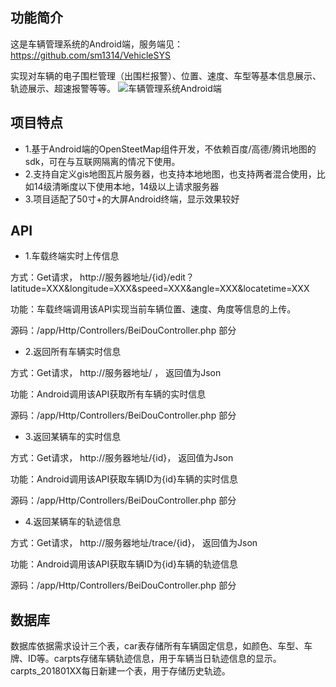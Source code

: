 ## 功能简介

这是车辆管理系统的Android端，服务端见：https://github.com/sm1314/VehicleSYS

实现对车辆的电子围栏管理（出围栏报警）、位置、速度、车型等基本信息展示、轨迹展示、超速报警等等。
![车辆管理系统Android端](https://raw.githubusercontent.com/sm1314/VehicleSYS/master/screenshots/screen.png)

## 项目特点


- 1.基于Android端的OpenSteetMap组件开发，不依赖百度/高德/腾讯地图的sdk，可在与互联网隔离的情况下使用。
- 2.支持自定义gis地图瓦片服务器，也支持本地地图，也支持两者混合使用，比如14级清晰度以下使用本地，14级以上请求服务器
- 3.项目适配了50寸+的大屏Android终端，显示效果较好

## API

- 1.车载终端实时上传信息

方式：Get请求， http://服务器地址/{id}/edit？latitude=XXX&longitude=XXX&speed=XXX&angle=XXX&locatetime=XXX

功能：车载终端调用该API实现当前车辆位置、速度、角度等信息的上传。

源码：/app/Http/Controllers/BeiDouController.php 部分

- 2.返回所有车辆实时信息

方式：Get请求， http://服务器地址/     ， 返回值为Json

功能：Android调用该API获取所有车辆的实时信息

源码：/app/Http/Controllers/BeiDouController.php 部分

- 3.返回某辆车的实时信息

方式：Get请求， http://服务器地址/{id}， 返回值为Json

功能：Android调用该API获取车辆ID为{id}车辆的实时信息

源码：/app/Http/Controllers/BeiDouController.php 部分

- 4.返回某辆车的轨迹信息

方式：Get请求， http://服务器地址/trace/{id}， 返回值为Json

功能：Android调用该API获取车辆ID为{id}车辆的轨迹信息

源码：/app/Http/Controllers/BeiDouController.php 部分

## 数据库

数据库依据需求设计三个表，car表存储所有车辆固定信息，如颜色、车型、车牌、ID等。carpts存储车辆轨迹信息，用于车辆当日轨迹信息的显示。carpts_201801XX每日新建一个表，用于存储历史轨迹。
